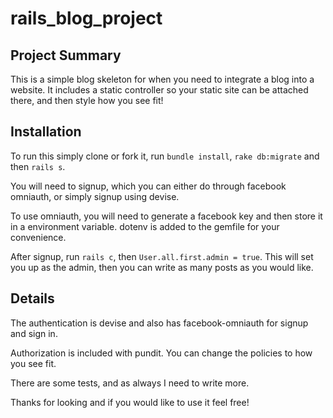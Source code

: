 # rails_blog_project

## Project Summary

This is a simple blog skeleton for when you need to integrate a blog into a website. It includes a static controller so your static site can be attached there, and then style how you see fit!

## Installation

To run this simply clone or fork it, run `bundle install`, `rake db:migrate` and then `rails s`.

You will need to signup, which you can either do through facebook omniauth, or simply signup using devise.

To use omniauth, you will need to generate a facebook key and then store it in a environment variable. dotenv is added to the gemfile for your convenience.

After signup, run `rails c`, then `User.all.first.admin = true`. This will set you up as the admin, then you can write as many posts as you would like.

## Details

The authentication is devise and also has facebook-omniauth for signup and sign in.

Authorization is included with pundit. You can change the policies to how you see fit.

There are some tests, and as always I need to write more.

Thanks for looking and if you would like to use it feel free!

